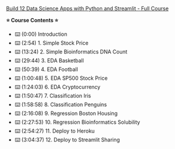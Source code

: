 [Build 12 Data Science Apps with Python and Streamlit - Full Course](https://youtu.be/JwSS70SZdyM)

**⭐️ Course Contents ⭐️**
* ⌨️ (0:00) Introduction
* ⌨️ (2:54) 1. Simple Stock Price
* ⌨️ (13:24) 2. Simple Bioinformatics DNA Count
* ⌨️ (29:44) 3. EDA Basketball
* ⌨️ (50:39) 4. EDA Football
* ⌨️ (1:00:48) 5. EDA SP500 Stock Price
* ⌨️ (1:24:03) 6. EDA Cryptocurrency
* ⌨️ (1:50:47) 7. Classification Iris
* ⌨️ (1:58:58) 8. Classification Penguins
* ⌨️ (2:16:08) 9. Regression Boston Housing
* ⌨️ (2:27:53) 10. Regression Bioinformatics Solubility
* ⌨️ (2:54:27) 11. Deploy to Heroku
* ⌨️ (3:04:37) 12. Deploy to Streamlit Sharing